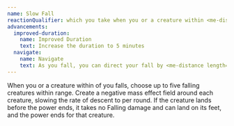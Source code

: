 ```yaml
---
name: Slow Fall
reactionQualifier: which you take when you or a creature within <me-distance length="30" abbr /> of you falls
advancements:
  improved-duration:
    name: Improved Duration
    text: Increase the duration to 5 minutes
  navigate:
    name: Navigate
    text: As you fall, you can direct your fall by <me-distance length="5" /> in any direction except up. You may do this once per round.
---
```

When you or a creature within <me-distance length="30" /> of you falls, choose up to five falling creatures within range. Create a negative mass
effect field around each creature, slowing the rate of descent to <me-distance length="60" /> per round. If the creature lands before the power
ends, it takes no Falling damage and can land on its feet, and the power ends for that creature.

